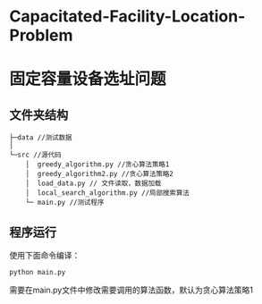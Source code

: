 # Capacitated-Facility-Location-Problem
# 固定容量设备选址问题


## 文件夹结构
```
├─data //测试数据 
│
└─src //源代码
    │  greedy_algorithm.py //贪心算法策略1
    │  greedy_algorithm2.py //贪心算法策略2
    │  load_data.py // 文件读取，数据加载
    │  local_search_algorithm.py //局部搜索算法
    └─ main.py //测试程序
```

## 程序运行
使用下面命令编译：
```
python main.py
```
需要在main.py文件中修改需要调用的算法函数，默认为贪心算法策略1
